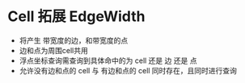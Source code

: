 # Cell 拓展 EdgeWidth

* 将产生 带宽度的边，和带宽度的点
* 边和点为周围cell共用
* 浮点坐标查询需查询到具体命中的为 cell 还是 边 还是 点
* 允许没有边和点的 cell 与 有边和点的 cell 同时存在，且同时进行查询